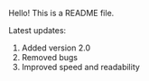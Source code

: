 Hello! This is a README file.

Latest updates:
1. Added version 2.0
2. Removed bugs
3. Improved speed and readability



